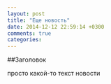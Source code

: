```yaml
---
layout: post
title: "Еще новость"
date: 2014-12-12 22:59:14 +0300
comments: true
categories: 
---
```


##Заголовок

просто какой-то текст новости
